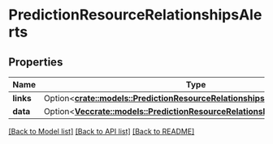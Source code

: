# PredictionResourceRelationshipsAlerts

## Properties

Name | Type | Description | Notes
------------ | ------------- | ------------- | -------------
**links** | Option<[**crate::models::PredictionResourceRelationshipsAlertsLinks**](PredictionResource_relationships_alerts_links.md)> |  | [optional]
**data** | Option<[**Vec<crate::models::PredictionResourceRelationshipsAlertsDataInner>**](PredictionResource_relationships_alerts_data_inner.md)> |  | [optional]

[[Back to Model list]](../README.md#documentation-for-models) [[Back to API list]](../README.md#documentation-for-api-endpoints) [[Back to README]](../README.md)


